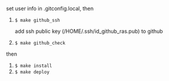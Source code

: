 
set user info in .gitconfig.local,
then

1. `$ make github_ssh`

    add ssh public key (/HOME/.ssh/id_github_ras.pub) to github

1. `$ make github_check`

then

1. `$ make install`
1. `$ make deploy`
